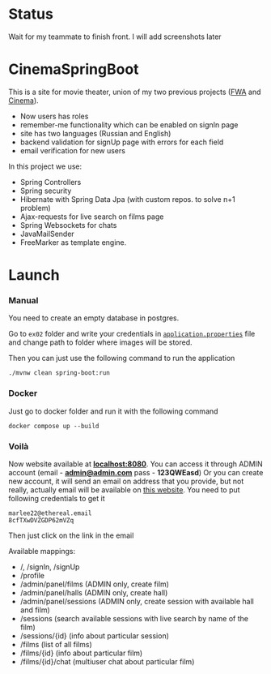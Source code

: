 # Status

Wait for my teammate to finish front. I will add screenshots later

# CinemaSpringBoot

This is a site for movie theater, union of my two previous projects (<a href="https://github.com/msndie/FWA">FWA</a> and <a href="https://github.com/msndie/Cinema">Cinema</a>).
- Now users has roles
- remember-me functionality which can be enabled on signIn page
- site has two languages (Russian and English)
- backend validation for signUp page with errors for each field
- email verification for new users

In this project we use:
- Spring Controllers
- Spring security
- Hibernate with Spring Data Jpa (with custom repos. to solve n+1 problem)
- Ajax-requests for live search on films page
- Spring Websockets for chats
- JavaMailSender
- FreeMarker as template engine.

# Launch

<h3>Manual</h3>

You need to create an empty database in postgres.

Go to ```ex02``` folder and write your credentials in <a href="https://github.com/msndie/CinemaSpringBoot/blob/main/ex02/Cinema/src/main/resources/application.properties" target="_blank">```application.properties```</a> file and change path to folder where images will be stored.

Then you can just use the following command to run the application
```
./mvnw clean spring-boot:run
```
<h3>Docker</h3>

Just go to docker folder and run it with the following command

```
docker compose up --build
```
<h3>Voilà</h3>

Now website available at <a href="http://localhost:8080"><b>localhost:8080</b></a>. You can access it through ADMIN account (email - <b>admin@admin.com</b> pass - <b>123QWEasd</b>)
Or you can create new account, it will send an email on address that you provide, but not really, actually email will be available on <a href="https://ethereal.email">this website</a>. You need to put following credentials to get it
```
marlee22@ethereal.email
8cfTXwDVZGDP62mVZq
```
Then just click on the link in the email

Available mappings:
- /, /signIn, /signUp
- /profile
- /admin/panel/films     (ADMIN only, create film)
- /admin/panel/halls     (ADMIN only, create hall)
- /admin/panel/sessions  (ADMIN only, create session with available hall and film)
- /sessions              (search available sessions with live search by name of the film)
- /sessions/{id}         (info about particular session)
- /films                 (list of all films)
- /films/{id}            (info about particular film)
- /films/{id}/chat       (multiuser chat about particular film)
